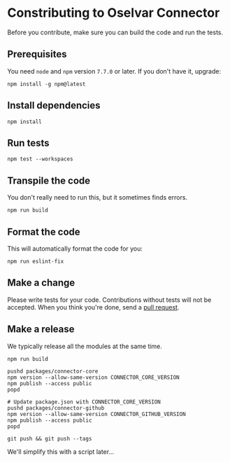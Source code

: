 # Constributing to Oselvar Connector

Before you contribute, make sure you can build the code and run the tests.

## Prerequisites

You need `node` and `npm` version `7.7.0` or later. If you don't have it, upgrade:

    npm install -g npm@latest

## Install dependencies

    npm install

## Run tests

    npm test --workspaces

## Transpile the code

You don't really need to run this, but it sometimes finds errors.

    npm run build

## Format the code

This will automatically format the code for you:

    npm run eslint-fix

## Make a change

Please write tests for your code. Contributions without tests will not be accepted.
When you think you're done, send a [pull request](https://docs.github.com/en/github/collaborating-with-issues-and-pull-requests/creating-a-pull-request).

## Make a release

We typically release all the modules at the same time.

    npm run build
    
    pushd packages/connector-core
    npm version --allow-same-version CONNECTOR_CORE_VERSION
    npm publish --access public
    popd

    # Update package.json with CONNECTOR_CORE_VERSION
    pushd packages/connector-github
    npm version --allow-same-version CONNECTOR_GITHUB_VERSION
    npm publish --access public
    popd

    git push && git push --tags

We'll simplify this with a script later...
